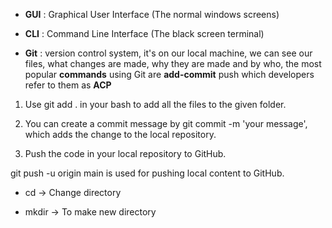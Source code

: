 * **GUI** : Graphical User Interface (The normal windows screens)


* **CLI** : Command Line Interface (The black screen terminal)

* **Git** : version control system, it's on our local machine, we can see our files, what changes are made, why they are made and by who, the most popular **commands** using Git are **add-commit** push which developers refer to them as **ACP**



	
1. Use git add . in your bash to add all the files to the given folder.

2. You can create a commit message by git commit -m 'your message', which adds the change to the local repository.

3. Push the code in your local repository to GitHub.

git push -u origin main is used for pushing local content to GitHub.
 

* cd -> Change directory
	
* mkdir -> To make new directory